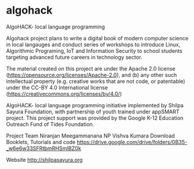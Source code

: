 # algohack
AlgoHACK-  local language programming 

Algohack project plans to write a digital book of modern computer science in local langauges and conduct series of workshops to introduce Linux, Algorithmic Programing, IoT and Information Security to school students targeting advanced future careers in technology sector. 

The material created on this project are under the Apache 2.0 license (https://opensource.org/licenses/Apache-2.0), and
(b) any other such intellectual property (e.g. creative works that are not code, or patentable) under the CC-BY
4.0 International license (https://creativecommons.org/licenses/by/4.0/) 

AlgoHACK-  local language programming initiative implemented by Shilpa Sayura Foundation, with partnership of youth trained under appSMART project. This project support was provided by the Google K-12 Education Outreach Fund of Tides Foundation. 

Project Team
Niranjan Meegammanana
NP Vishva Kumara
Download Booklets, Tutorials and code
https://drive.google.com/drive/folders/0B35-_w6e6w33SFRtbmRHSmlBZ0k

Website
http://shilpasayura.org
